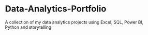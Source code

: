 # Data-Analytics-Portfolio
A collection of my data analytics projects using Excel, SQL, Power BI, Python and storytelling
